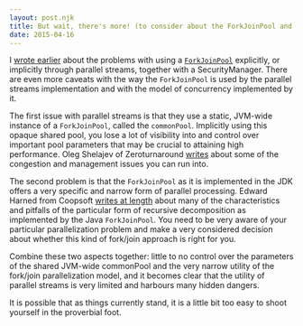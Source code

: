 ```yaml
---
layout: post.njk
title: But wait, there's more! (to consider about the ForkJoinPool and parallel streams)
date: 2015-04-16
---
```


I [wrote earlier](/posts/2015-04-14-caution-advised-when-using-the-java-forkjoinpool-or-parallel-streams-with-a-securityManager/) about the problems with using a [`ForkJoinPool`](https://docs.oracle.com/javase/8/docs/api/java/util/concurrent/ForkJoinPool.html) explicitly, or implicitly through parallel streams, together with a SecurityManager. There are even more caveats with the way the `ForkJoinPool` is used by the parallel streams implementation and with the model of concurrency implemented by it.

The first issue with parallel streams is that they use a static, JVM-wide instance of a `ForkJoinPool`, called the `commonPool`. Implicitly using this opaque shared pool, you lose a lot of visibility into and control over important pool parameters that may be crucial to attaining high performance. Oleg Shelajev of Zeroturnaround [writes](http://zeroturnaround.com/rebellabs/java-parallel-streams-are-bad-for-your-health/) about some of the congestion and management issues you can run into.

The second problem is that the `ForkJoinPool` as it is implemented in the JDK offers a very specific and narrow form of parallel processing. Edward Harned from Coopsoft [writes at length](http://coopsoft.com/ar/Calamity2Article.html) about many of the characteristics and pitfalls of the particular form of recursive decomposition as implemented by the Java `ForkJoinPool`. You need to be very aware of your particular parallelization problem and make a very considered decision about whether this kind of fork/join approach is right for you.

Combine these two aspects together: little to no control over the parameters of the shared JVM-wide commonPool and the very narrow utility of the fork/join parallelization model, and it becomes clear that the utility of parallel streams is very limited and harbours many hidden dangers.

It is possible that as things currently stand, it is a little bit too easy to shoot yourself in the proverbial foot.
